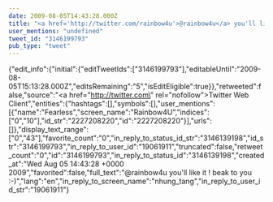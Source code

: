 ```yaml
---
date: 2009-08-05T14:43:28.000Z
title: "<a href='http://twitter.com/rainbow4u'>@rainbow4u</a> you'll like it ! beak to you :-)″"
user_mentions: "undefined"
tweet_id: "3146199793"
pub_type: "tweet"
---
```

{"edit_info":{"initial":{"editTweetIds":["3146199793"],"editableUntil":"2009-08-05T15:13:28.000Z","editsRemaining":"5","isEditEligible":true}},"retweeted":false,"source":"<a href=\"http://twitter.com\" rel=\"nofollow\">Twitter Web Client</a>","entities":{"hashtags":[],"symbols":[],"user_mentions":[{"name":"Fearless","screen_name":"Rainbow4U","indices":["0","10"],"id_str":"2227208220","id":"2227208220"}],"urls":[]},"display_text_range":["0","43"],"favorite_count":"0","in_reply_to_status_id_str":"3146139198","id_str":"3146199793","in_reply_to_user_id":"19061911","truncated":false,"retweet_count":"0","id":"3146199793","in_reply_to_status_id":"3146139198","created_at":"Wed Aug 05 14:43:28 +0000 2009","favorited":false,"full_text":"@rainbow4u you'll like it ! beak to you :-)","lang":"en","in_reply_to_screen_name":"nhung_tang","in_reply_to_user_id_str":"19061911"}
